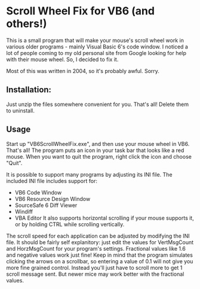 # Scroll Wheel Fix for VB6 (and others!)

This is a small program that will make your mouse's scroll wheel work in various older programs - mainly Visual Basic 6's code window. 
I noticed a lot of people coming to my old personal site from Google looking for help with their mouse wheel. So, I decided to fix it.

Most of this was written in 2004, so it's probably awful. Sorry.

## Installation:
Just unzip the files somewhere convenient for you. That's all! Delete them to uninstall.

## Usage
Start up "VB6ScrollWheelFix.exe", and then use your mouse wheel in VB6. That's all! The program puts an icon in your task bar that looks like a red mouse. When you want to quit the program, right click the icon and choose "Quit".

It is possible to support many programs by adjusting its INI file. The included INI file includes support for:

* VB6 Code Window
* VB6 Resource Design Window
* SourceSafe 6 Diff Viewer
* Windiff
* VBA Editor
It also supports horizontal scrolling if your mouse supports it, or by holding CTRL while scrolling vertically.

The scroll speed for each application can be adjusted by modifying the INI file. It should be fairly self explanitory: just edit the values for VertMsgCount and HorzMsgCount for your program's settings. Fractional values like 1.6 and negative values work just fine! Keep in mind that the program simulates clicking the arrows on a scrollbar, so entering a value of 0.1 will not give you more fine grained control. Instead you'll just have to scroll more to get 1 scroll message sent. But newer mice may work better with the fractional values.
